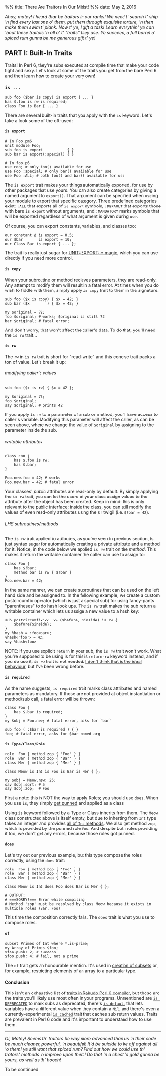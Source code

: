 %% title: There Are Traitors In Our Midst!
%% date: May 2, 2016

*Ahoy, matey! I heard thar be traitors in our ranks! We need t' search t' ship 'n find every last one o' them, put them through exquisite torture, 'n then make them swim t' plank. Now t' ye, I gift a task! Learn everythin' ye can 'bout these traitors 'n all o' t' "traits" they use. Ye succeed, a full barrel o' spiced rum gunna be me generous gift t' ye!*

## PART I: Built-In Traits

Traits! In Perl 6, they're subs executed at compile time that make your code tight and sexy. Let's look at some of the traits you get from the bare Perl 6 and then learn how to create your very own!

### `is ...`

    sub foo ($bar is copy) is export { ... }
    has $.foo is rw is required;
    class Foo is Bar { ... }

There are several built-in traits that you apply with the `is` keyword. Let's
take a look some of the oft-used:

#### `is export`

    # In Foo.pm6
    unit module Foo;
    sub foo is export           { }
    sub bar is export(:special) { }

    # In foo.p6
    use Foo; # only foo() available for use
    use Foo :special; # only bar() available for use
    use Foo :ALL; # both foo() and bar() available for use

The `is export` trait makes your things automatically exported, for use by
other packages that use yours. You can also create categories by giving a named
argument to `export()`. That argument can be specified when `use`ing your
module to export that specific category. Three predefined categories exist:
`:ALL` that exports all of `is export` symbols, `:DEFAULT` that exports those
with bare `is export` without arguments, and `:MANDATORY` marks symbols that will be exported regardless of what argument is given during `use`.

Of course, you can export constants, variables, and classes too:

    our constant Δ is export = 0.5;
    our $bar       is export = 10;
    our Class Bar is export { ... };

The trait is really just sugar for [UNIT::EXPORT::* magic](http://docs.perl6.org/language/modules#Exporting_and_Selective_Importing), which you can use
directly if you need more control.

#### `is copy`

When your subroutine or method recieves parameters, they are read-only. Any
attempt to modify them will result in a fatal error. At times when you do
wish to fiddle with them, simply apply `is copy` trait to them in the
signature:

    sub foo ($x is copy) { $x = 42; }
    sub bar ($x        ) { $x = 42; }

    my $original = 72;
    foo $original; # works; $original is still 72
    bar $original; # fatal error;

And don't worry, that won't affect the caller's data. To do that,
you'll need the `is rw` trait...

#### `is rw`

The `rw` in `is rw` trait is short for "read-write" and this concise trait
packs a ton of value. Let's break it up:

###### modifying caller's values

    sub foo ($x is rw) { $x = 42 };

    my $original = 72;
    foo $original;
    say $original; # prints 42

If you apply `is rw` to a parameter of a sub or method, you'll have access
to caller's variable. Modifying this parameter will affect the caller, as can
be seen above, where we change the value of `$original` by assigning to the
parameter inside the sub.

###### writable attributes

    class Foo {
        has $.foo is rw;
        has $.bar;
    }

    Foo.new.foo = 42; # works
    Foo.new.bar = 42; # fatal error

Your classes' *public* attributes are read-only by default. By simply applying
the `is rw` trait, you can let the users of your class assign values to the
attribute after the object has been created. Keep in mind: this is only
relevant to the public interface; inside the class, you can still modify
the values of even read-only attributes using the `$!` twigil
(i.e. `$!bar = 42`).

###### LHS subroutines/methods

The `is rw` trait applied to attibutes, as you've seen in previous section,
is just syntax sugar for automatically creating a private attribute and
a method for it. Notice, in the code below we applied `is rw` trait on the
*method*. This makes it return the writable container the caller can use to
assign to:

    class Foo {
        has $!bar;
        method bar is rw { $!bar }
    }
    Foo.new.bar = 42;

In the same manner, we can create subroutines that can be used on the left
hand side and be assigned to. In the following example, we create a
custom postcircumfix operator (which is just a special sub) for using
fancy-pants "parentheses" to do hash look ups. The `is rw` trait makes the sub
return a writable container which lets us assign a new value to a hash key:

    sub postcircumfix:<᚜  ᚛> ($before, $inside) is rw {
        $before{$inside};
    }
    my %hash = :foo<bar>;
    %hash᚜'foo'᚛ = 42;
    say %hash<foo>


NOTE: if you use explicit `return` in your sub, the `is rw` trait won't work.
What you're supposed to be using is for this is `return-rw` keyword instead,
and if you do use it, `is rw` trait is not needed.
[I don't think that is the ideal behaviour](https://rt.perl.org/Ticket/Display.html?id=127924), but I've been wrong before.

#### `is required`

As the name suggests, `is required` trait marks class attributes and
named parameters as mandatory. If those are not provided at object
instantiation or method/sub call, a fatal error will be thrown:

    class Foo {
        has $.bar is required;
    }
    my $obj = Foo.new; # fatal error, asks for `bar`

    sub foo ( :$bar is required ) { }
    foo; # fatal error, asks for $bar named arg

#### `is Type/Class/Role`

    role  Foo { method zop { 'Foo' } }
    role  Bar { method zop { 'Bar' } }
    class Mer { method zop { 'Mer' } }

    class Meow is Int is Foo is Bar is Mer { };

    my $obj = Meow.new: 25;
    say $obj.sqrt; # 5
    say $obj.zop;  # Foo

First a note: this is NOT the way to apply Roles; you should use `does`. When
you use `is`, they simply [get punned](http://docs.perl6.org/language/objects#Automatic_Role_Punning) and applied as a class.

Using `is` keyword followed by a Type or Class inherits from them. The `Meow`
class constructed above is itself empty, but due to inherting from `Int` type
takes an integer and provides [all of `Int` methods](http://docs.perl6.org/type/Int). We also get method `zop`, which is provided by the punned role `Foo`. And despite both roles providing it too, we don't get any errors,
because those roles got punned.

#### `does`

Let's try out our previous example, but this type compose the roles correctly,
using the `does` trait:

    role  Foo { method zop { 'Foo' } }
    role  Bar { method zop { 'Bar' } }
    class Mer { method zop { 'Mer' } }

    class Meow is Int does Foo does Bar is Mer { };

    # OUTPUT:
    # ===SORRY!=== Error while compiling
    # Method 'zop' must be resolved by class Meow because it exists in multiple roles (Bar, Foo)

This time the composition correctly fails. The `does` trait is what you use
to compose roles.

#### `of`

    subset Primes of Int where *.is-prime;
    my Array of Primes $foo;
    $foo.push: 2; # success
    $foo.push: 4; # fail, not a prime

The `of` trait gets an honourable mention. It's used in
[creation of subsets](http://blogs.perl.org/users/zoffix_znet/2016/04/perl-6-types-made-for-humans.html)
or, for example, restricting elements of an array to a particular type.

#### Conclusion

This isn't an exhaustive list of
[traits in Rakudo Perl 6 compiler](https://github.com/rakudo/rakudo/blob/nom/src/core/traits.pm), but these are the traits you'll likely use most often in your programs. Unmentioned are
[`is DEPRECATED`](http://docs.perl6.org/routine/is%20DEPRECATED) to mark subs as deprecated, there's [`is default`](http://docs.perl6.org/routine/is%20default) that lets variables have a different value when they contain a `Nil`, and there's even a currently-experimental
[`is cached`](http://docs.perl6.org/routine/is%20cached) trait that caches sub return values. Traits are prevalent in Perl 6 code and it's important to understand how to use them.

----

*Oi, Matey! Seems th' traitors be way more advanced than us 'n their code be much cleaner, powerful, 'n beautiful! It'd be suicide to be off against all 'o them! ye still want that spiced rum? Find out how we could use th' trators' methods 'n improve upon them! Do that 'n a chest 'o gold gunna be yours, as well as th' hooch!*

To be continued
